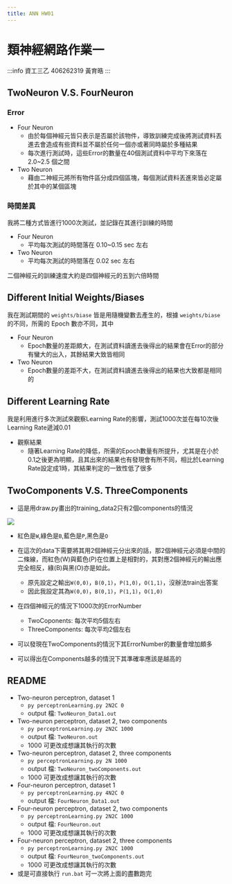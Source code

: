 ```yaml
---
title: ANN HW01
---
```


# 類神經網路作業一
:::info
資工三乙 406262319 黃育晧
:::

## TwoNeuron V.S. FourNeuron

### Error
* Four Neuron
    * 由於每個神經元皆只表示是否屬於該物件，導致訓練完成後將測試資料丟進去會造成有些資料並不屬於任何一個亦或著同時屬於多種結果
    * 每次進行測試時，這些Error的數量在40個測試資料中平均下來落在 2.0~2.5 個之間
* Two Neuron
    * 藉由二神經元將所有物件區分成四個區塊，每個測試資料丟進來皆必定屬於其中的某個區塊

### 時間差異
我將二種方式皆進行1000次測試，並記錄在其進行訓練的時間
* Four Neuron
    * 平均每次測試的時間落在 0.10~0.15 sec 左右
* Two Neuron
    * 平均每次測試的時間落在 0.02 sec 左右

二個神經元的訓練速度大約是四個神經元的五到六倍時間

## Different Initial Weights/Biases

我在測試期間的 `weights/biase` 皆是用隨機變數去產生的，根據 `weights/biase` 的不同，所需的 Epoch 數亦不同，其中
* Four Neuron
    * Epoch數量的差距頗大，在測試資料讀進去後得出的結果會在Error的部分有蠻大的出入，其餘結果大致皆相同
* Two Neuron
    * Epoch數量的差距不大，在測試資料讀進去後得出的結果也大致都是相同的

## Different Learning Rate
我是利用進行多次測試來觀察Learning Rate的影響，測試1000次並在每10次後Learning Rate遞減0.01
* 觀察結果
    * 隨著Learning Rate的降低，所需的Epoch數量有所提升，尤其是在小於0.1之後更為明顯，且其出來的結果也有發現會有所不同，相比於Learning Rate設定成1時，其結果判定的一致性低了很多

## TwoComponents V.S. ThreeComponents

* 這是用draw.py畫出的training_data2只有2個components的情況
<img src="https://i.imgur.com/cT8mxdw.png" weight=500/>

* 紅色是`W`,綠色是`B`,藍色是`P`,黑色是`O`
* 在這次的data下需要將其用2個神經元分出來的話，那2個神經元必須是中間的二條線，而紅色(W)與藍色(P)在位置上是相對的，其對應2個神經元的輸出應完全相反，綠(B)與黑(O)亦是如此。
    * 原先設定之輸出`W(0,0)`，`B(0,1)`，`P(1,0)`，`O(1,1)`，沒辦法train出答案
    * 因此我設定其為`W(0,0)`，`B(0,1)`，`P(1,1)`，`O(1,0)`

* 在四個神經元的情況下1000次的ErrorNumber
    * TwoCoponents: 每次平均5個左右
    * ThreeComponents: 每次平均2個左右
* 可以發現在TwoComponents的情況下其ErrorNumber的數量會增加頗多
* 可以得出在Components越多的情況下其準確率應該是越高的

## README

* Two-neuron perceptron, dataset 1
    * `py perceptronLearning.py 2N2C 0`
    * output 檔: `TwoNeuron_Data1.out`
* Two-neuron perceptron, dataset 2, two components
    * `py perceptronLearning.py 2N2C 1000`
    * output 檔: `TwoNeuron.out`
    * 1000 可更改成想讓其執行的次數
* Two-neuron perceptron, dataset 2, three components
    * `py perceptronLearning.py 2N 1000`
    * output 檔: `TwoNeuron_twoComponents.out`
    * 1000 可更改成想讓其執行的次數
* Four-neuron perceptron, dataset 1
    * `py perceptronLearning.py 4N2C 0`
    * output 檔: `FourNeuron_Data1.out`
* Four-neuron perceptron, dataset 2, two components
    * `py perceptronLearning.py 2N2C 1000`
    * output 檔: `FourNeuron.out`
    * 1000 可更改成想讓其執行的次數
* Four-neuron perceptron, dataset 2, three components
    * `py perceptronLearning.py 2N2C 1000`
    * output 檔: `FourNeuron_twoComponents.out`
    * 1000 可更改成想讓其執行的次數
* 或是可直接執行 `run.bat` 可一次將上面的盡數跑完

